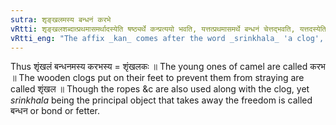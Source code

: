 ```yaml
---
sutra: शृङ्खलमस्य बन्धनं करभे
vRtti: शृङ्खलशब्दात्प्रथमासमर्थादस्येति षष्ठ्यर्थे कन्प्रत्ययो भवति, यत्तत्प्रथमासमर्थे बन्धनं चेत्तद्भवति, यत्तदस्येति निर्दिष्टं करभश्चेत्स भवति ॥
vRtti_eng: "The affix _kan_ comes after the word _srinkhala_ 'a clog', in the sense of "clog is its fetter", when the whole word means a young camel."
---
```

Thus शृंखलं बन्धनमस्य करभस्य = शृंखलकः ॥  The young ones of camel are called करभ ॥ The wooden clogs put on their feet to prevent them from straying are called शृंखल ॥ Though the ropes &c are also used along with the clog, yet _srinkhala_ being the principal object that takes away the freedom is called बन्धन or bond or fetter.
